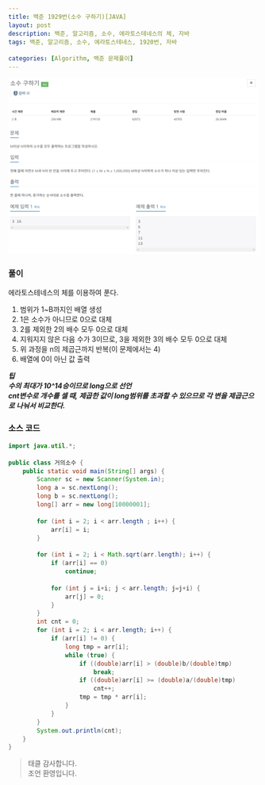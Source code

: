 ```yaml
---
title: 백준 1929번(소수 구하기)[JAVA]
layout: post
description: 백준, 알고리즘, 소수, 에라토스테네스의 체, 자바
tags: 백준, 알고리즘, 소수, 에라토스테네스, 1920번, 자바

categories: [Algorithm, 백준 문제풀이]
---
```


![img](/assets/img/1929.png)<br/>


### __풀이__
에라토스테네스의 체를 이용하여 푼다.
1. 범위가 1~B까지인 배열 생성
1. 1은 소수가 아니므로 0으로 대체
1. 2를 제외한 2의 배수 모두 0으로 대체
1. 지워지지 않은 다음 수가 3이므로, 3을 제외한 3의 배수 모두 0으로 대체
1. 위 과정을 n의 제곱근까지 반복(이 문제에서는 4)
1. 배열에 0이 아닌 값 출력

___팁___
<br/>
___수의 최대가 10^14승이므로 long으로 선언___ <br/>
___cnt변수로 개수를 셀 때, 제곱한 값이 long범위를 초과할 수 있으므로 각 변을 제곱근으로 나눠서 비교한다.___




### __소스 코드__ 

```java
import java.util.*;

public class 거의소수 {
	public static void main(String[] args) {
		Scanner sc = new Scanner(System.in);
		long a = sc.nextLong();
		long b = sc.nextLong();
		long[] arr = new long[10000001];
		
		for (int i = 2; i < arr.length ; i++) {
			arr[i] = i;
		}
		
		for (int i = 2; i < Math.sqrt(arr.length); i++) {
			if (arr[i] == 0)
				continue;
			
			for (int j = i+i; j < arr.length; j=j+i) {
				arr[j] = 0;
			}
		}
		int cnt = 0;
		for (int i = 2; i < arr.length; i++) {
			if (arr[i] != 0) {
				long tmp = arr[i];
				while (true) {
					if ((double)arr[i] > (double)b/(double)tmp)
						break;
					if ((double)arr[i] >= (double)a/(double)tmp)
						cnt++;
					tmp = tmp * arr[i];
				}
			}
		}
		System.out.println(cnt);
	}
}

```

> 태클 감사합니다.<br/>
> 조언 환영입니다.